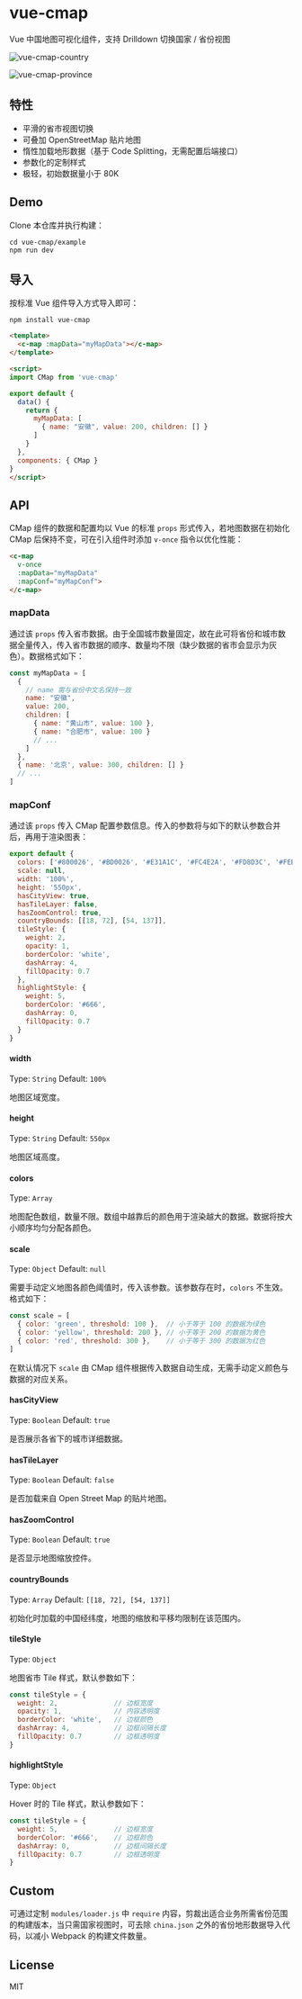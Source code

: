 # vue-cmap
Vue 中国地图可视化组件，支持 Drilldown 切换国家 / 省份视图

![vue-cmap-country](http://7u2gqx.com1.z0.glb.clouddn.com/vue-cmap-1.png)

![vue-cmap-province](http://7u2gqx.com1.z0.glb.clouddn.com/vue-cmap-2.png)


## 特性
* 平滑的省市视图切换
* 可叠加 OpenStreetMap 贴片地图
* 惰性加载地形数据（基于 Code Splitting，无需配置后端接口）
* 参数化的定制样式
* 极轻，初始数据量小于 80K


## Demo
Clone 本仓库并执行构建：

``` text
cd vue-cmap/example
npm run dev
```


## 导入
按标准 Vue 组件导入方式导入即可：

``` text
npm install vue-cmap
```

``` html
<template>
  <c-map :mapData="myMapData"></c-map>
</template>

<script>
import CMap from 'vue-cmap'

export default {
  data() {
    return {
      myMapData: [
        { name: "安徽", value: 200, children: [] }
      ]
    }
  },
  components: { CMap }
}
</script>
```


## API
CMap 组件的数据和配置均以 Vue 的标准 `props` 形式传入，若地图数据在初始化 CMap 后保持不变，可在引入组件时添加 `v-once` 指令以优化性能：

``` html
<c-map
  v-once
  :mapData="myMapData"
  :mapConf="myMapConf">
</c-map>
```

### mapData
通过该 `props` 传入省市数据。由于全国城市数量固定，故在此可将省份和城市数据全量传入，传入省市数据的顺序、数量均不限（缺少数据的省市会显示为灰色）。数据格式如下：

``` js
const myMapData = [
  {
    // name 需与省份中文名保持一致
    name: "安徽",
    value: 200,
    children: [
      { name: "黄山市", value: 100 },
      { name: "合肥市", value: 100 }
      // ...
    ]
  },
  { name: '北京', value: 300, children: [] }
  // ...
]
```

### mapConf
通过该 `props` 传入 CMap 配置参数信息。传入的参数将与如下的默认参数合并后，再用于渲染图表：

``` js
export default {
  colors: ['#800026', '#BD0026', '#E31A1C', '#FC4E2A', '#FD8D3C', '#FEB24C', '#FED976', '#FFEDA0'],
  scale: null,
  width: '100%',
  height: '550px',
  hasCityView: true,
  hasTileLayer: false,
  hasZoomControl: true,
  countryBounds: [[18, 72], [54, 137]],
  tileStyle: {
    weight: 2,
    opacity: 1,
    borderColor: 'white',
    dashArray: 4,
    fillOpacity: 0.7
  },
  highlightStyle: {
    weight: 5,
    borderColor: '#666',
    dashArray: 0,
    fillOpacity: 0.7
  }
}
```

#### width
Type: `String` Default: `100%`

地图区域宽度。

#### height
Type: `String` Default: `550px`

地图区域高度。

#### colors 
Type: `Array`

地图配色数组，数量不限。数组中越靠后的颜色用于渲染越大的数据。数据将按大小顺序均匀分配各颜色。

#### scale
Type: `Object` Default: `null`

需要手动定义地图各颜色阈值时，传入该参数。该参数存在时，`colors` 不生效。格式如下：

``` js
const scale = [
  { color: 'green', threshold: 100 },  // 小于等于 100 的数据为绿色
  { color: 'yellow', threshold: 200 }, // 小于等于 200 的数据为黄色
  { color: 'red', threshold: 300 },    // 小于等于 300 的数据为红色
]
```

在默认情况下 `scale` 由 CMap 组件根据传入数据自动生成，无需手动定义颜色与数据的对应关系。

#### hasCityView
Type: `Boolean` Default: `true`

是否展示各省下的城市详细数据。

#### hasTileLayer
Type: `Boolean` Default: `false`

是否加载来自 Open Street Map 的贴片地图。

#### hasZoomControl
Type: `Boolean` Default: `true`

是否显示地图缩放控件。

#### countryBounds
Type: `Array` Default: `[[18, 72], [54, 137]]`

初始化时加载的中国经纬度，地图的缩放和平移均限制在该范围内。

#### tileStyle
Type: `Object`

地图省市 Tile 样式，默认参数如下：

``` js
const tileStyle = {
  weight: 2,              // 边框宽度
  opacity: 1,             // 内容透明度
  borderColor: 'white',   // 边框颜色
  dashArray: 4,           // 边框间隔长度
  fillOpacity: 0.7        // 边框透明度
}
```

#### highlightStyle
Type: `Object`

Hover 时的 Tile 样式，默认参数如下：

``` js
const tileStyle = {
  weight: 5,              // 边框宽度
  borderColor: '#666',    // 边框颜色
  dashArray: 0,           // 边框间隔长度
  fillOpacity: 0.7        // 边框透明度
}
```


## Custom
可通过定制 `modules/loader.js` 中 `require` 内容，剪裁出适合业务所需省份范围的构建版本，当只需国家视图时，可去除 `china.json` 之外的省份地形数据导入代码，以减小 Webpack 的构建文件数量。


## License
MIT